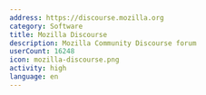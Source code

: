 ```yaml
---
address: https://discourse.mozilla.org
category: Software
title: Mozilla Discourse
description: Mozilla Community Discourse forum
userCount: 16248
icon: mozilla-discourse.png
activity: high
language: en
---
```

